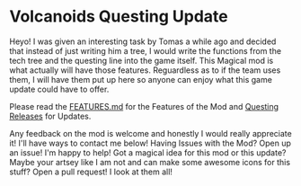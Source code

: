 # Volcanoids Questing Update
Heyo! I was given an interesting task by Tomas a while ago and decided that instead of just writing him a tree, I would write the functions from the tech tree and the questing line into the game itself.
This Magical mod is what actually will have those features. Reguardless as to if the team uses them, I will have them put up here so anyone can enjoy what this game update could have to offer.

Please read the [FEATURES.md](https://github.com/MelodicAlbuild/QuestingUpdate/blob/master/QuestingUpdate/Information/FEATURES.md) for the Features of the Mod and [Questing Releases](https://github.com/MelodicAlbuild/QuestingUpdate/releases) for Updates.

Any feedback on the mod is welcome and honestly I would really appreciate it! I'll have ways to contact me below!
Having Issues with the Mod? Open up an issue! I'm happy to help!
Got a magical idea for this mod or this update? Maybe your artsey like I am not and can make some awesome icons for this stuff? Open a pull request! I look at them all!
